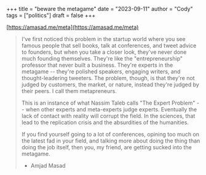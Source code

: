 +++
title = "beware the metagame"
date = "2023-09-11"
author = "Cody"
tags = ["politics"]
draft = false
+++

[https://amasad.me/meta](https://amasad.me/meta)

> I've first noticed this problem in the startup world where you see famous people that sell books, talk at conferences, and tweet advice to founders, but when you take a closer look, they've never done much founding themselves. They're like the "entrepreneurship" professor that never built a business. They're experts in the metagame -- they're polished speakers, engaging writers, and thought-leadering tweeters. The problem, though, is that they're not judged by customers, the market, or nature, instead they're judged by their peers. I call them metapreneurs.
> 
> This is an instance of what Nassim Taleb calls "The Expert Problem" -- when other experts and meta-experts judge experts. Eventually the lack of contact with reality will corrupt the field. In the sciences, that lead to the replication crisis and the absurdities of the humanities.
> 
> If you find yourself going to a lot of conferences, opining too much on the latest fad in your field, and talking more about doing the thing than doing the job itself, then you, my friend, are getting sucked into the metagame.
> 
> - Amjad Masad

